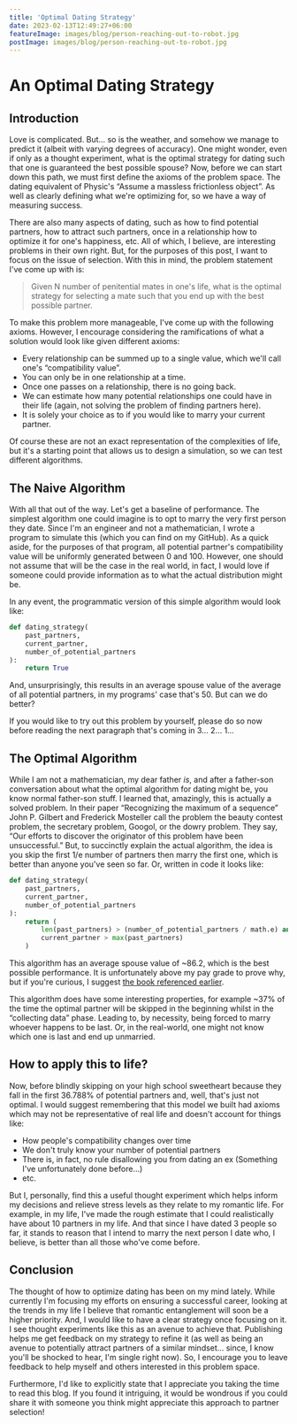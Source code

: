 ```yaml
---
title: 'Optimal Dating Strategy'
date: 2023-02-13T12:49:27+06:00
featureImage: images/blog/person-reaching-out-to-robot.jpg
postImage: images/blog/person-reaching-out-to-robot.jpg
---
```


# An Optimal Dating Strategy

## Introduction

Love is complicated. But… so is the weather, and somehow we manage to predict it (albeit with varying degrees of accuracy). One might wonder, even if only as a thought experiment, what is the optimal strategy for dating such that one is guaranteed the best possible spouse? Now, before we can start down this path, we must first define the axioms of the problem space. The dating equivalent of Physic's “Assume a massless frictionless object”. As well as clearly defining what we're optimizing for, so we have a way of measuring success.

There are also many aspects of dating, such as how to find potential partners, how to attract such partners, once in a relationship how to optimize it for one's happiness, etc. All of which, I believe, are interesting problems in their own right. But, for the purposes of this post, I want to focus on the issue of selection. With this in mind, the problem statement I've come up with is:

> Given N number of penitential mates in one's life, what is the optimal strategy for selecting a mate such that you end up with the best possible partner.

To make this problem more manageable, I've come up with the following axioms. However, I encourage considering the ramifications of what a solution would look like given different axioms:

- Every relationship can be summed up to a single value, which we'll call one's “compatibility value”.
- You can only be in one relationship at a time.
- Once one passes on a relationship, there is no going back.
- We can estimate how many potential relationships one could have in their life (again, not solving the problem of finding partners here).
- It is solely your choice as to if you would like to marry your current partner.

Of course these are not an exact representation of the complexities of life, but it's a starting point that allows us to design a simulation, so we can test different algorithms.

## The Naive Algorithm

With all that out of the way. Let's get a baseline of performance. The simplest algorithm one could imagine is to opt to marry the very first person they date. Since I'm an engineer and not a mathematician, I wrote a program to simulate this (which you can find on my GitHub). As a quick aside, for the purposes of that program, all potential partner's compatibility value will be uniformly generated between 0 and 100. However, one should not assume that will be the case in the real world, in fact, I would love if someone could provide information as to what the actual distribution might be.

In any event, the programmatic version of this simple algorithm would look like:

```python
def dating_strategy(
    past_partners,
    current_partner,
    number_of_potential_partners
):
    return True
```

And, unsurprisingly, this results in an average spouse value of the average of all potential partners, in my programs' case that's 50. But can we do better?

If you would like to try out this problem by yourself, please do so now before reading the next paragraph that's coming in 3… 2… 1…

## The Optimal Algorithm

While I am not a mathematician, my dear father _is_, and after a father-son conversation about what the optimal algorithm for dating might be, you know normal father-son stuff. I learned that, amazingly, this is actually a solved problem. In their paper “Recognizing the maximum of a sequence” John P. Gilbert and Frederick Mosteller call the problem the beauty contest problem, the secretary problem, Googol, or the dowry problem. They say, “Our efforts to discover the originator of this problem have been unsuccessful.” But, to succinctly explain the actual algorithm, the idea is you skip the first 1/e number of partners then marry the first one, which is better than anyone you've seen so far. Or, written in code it looks like:

```python
def dating_strategy(
    past_partners,
    current_partner,
    number_of_potential_partners
):
    return (
        len(past_partners) > (number_of_potential_partners / math.e) and
        current_partner > max(past_partners)
    )
```

This algorithm has an average spouse value of ~86.2, which is the best possible performance. It is unfortunately above my pay grade to prove why, but if you're curious, I suggest [the book referenced earlier](https://books.google.com/books?id=dcgUsrsaZRYC).

This algorithm does have some interesting properties, for example ~37% of the time the optimal partner will be skipped in the beginning whilst in the “collecting data” phase. Leading to, by necessity, being forced to marry whoever happens to be last. Or, in the real-world, one might not know which one is last and end up unmarried.

## How to apply this to life?

Now, before blindly skipping on your high school sweetheart because they fall in the first 36.788% of potential partners and, well, that's just not optimal. I would suggest remembering that this model we built had axioms which may not be representative of real life and doesn't account for things like:

- How people's compatibility changes over time
- We don't truly know your number of potential partners
- There is, in fact, no rule disallowing you from dating an ex (Something I've unfortunately done before…)
- etc.

But I, personally, find this a useful thought experiment which helps inform my decisions and relieve stress levels as they relate to my romantic life. For example, in my life, I've made the rough estimate that I could realistically have about 10 partners in my life. And that since I have dated 3 people so far, it stands to reason that I intend to marry the next person I date who, I believe, is better than all those who've come before.

## Conclusion

The thought of how to optimize dating has been on my mind lately. While currently I'm focusing my efforts on ensuring a successful career, looking at the trends in my life I believe that romantic entanglement will soon be a higher priority. And, I would like to have a clear strategy once focusing on it. I see thought experiments like this as an avenue to achieve that. Publishing helps me get feedback on my strategy to refine it (as well as being an avenue to potentially attract partners of a similar mindset… since, I know you'll be shocked to hear, I'm single right now). So, I encourage you to leave feedback to help myself and others interested in this problem space.

Furthermore, I'd like to explicitly state that I appreciate you taking the time to read this blog. If you found it intriguing, it would be wondrous if you could share it with someone you think might appreciate this approach to partner selection!
